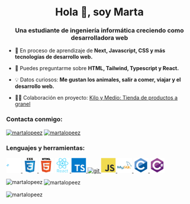 <h1 align="center">Hola 👋, soy Marta</h1>
<h3 align="center">Una estudiante de ingeniería informática creciendo como desarrolladora web</h3>

- 🌱 En proceso de aprendizaje de **Next, Javascript, CSS y más tecnologías de desarrollo web.**

- 💬 Puedes preguntarme sobre **HTML, Tailwind, Typescript y React.**

- 💡 Datos curiosos: **Me gustan los animales, salir a comer, viajar y el desarrollo web.**

- 👩‍💻 Colaboración en proyecto: <a href="https://kilo-y-medio.vercel.app/">Kilo y Medio: Tienda de productos a granel</a>

<h3 align="left">Contacta conmigo:</h3>
<p align="left">
<a href="https://twitter.com/maartalz" target="blank"><img align="center" src="https://raw.githubusercontent.com/rahuldkjain/github-profile-readme-generator/master/src/images/icons/Social/twitter.svg" alt="martalopeez" height="30" width="40" /></a>
<a href="https://instagram.com/maartalz" target="blank"><img align="center" src="https://raw.githubusercontent.com/rahuldkjain/github-profile-readme-generator/master/src/images/icons/Social/instagram.svg" alt="martalopeez" height="30" width="40" /></a>
</p>

<h3 align="left">Lenguajes y herramientas:</h3>
<p align="left"> <a href="https://tailwindcss.com/" target="_blank"> <img src="https://raw.githubusercontent.com/devicons/devicon/master/icons/tailwindcss/tailwindcss-original-wordmark.svg" alt="tailwindcss" width="40" height="40"/> </a> <a href="https://desarrolloweb.com/manuales/css3.html" target="_blank"> <img src="https://raw.githubusercontent.com/devicons/devicon/master/icons/css3/css3-original-wordmark.svg" alt="css3" width="40" height="40"/> </a> <a href="https://lenguajehtml.com/html/" target="_blank"> <img src="https://raw.githubusercontent.com/devicons/devicon/master/icons/html5/html5-original-wordmark.svg" alt="html5" width="40" height="40"/></a> <a href="https://reactjs.org/" target="_blank"> <img src="https://raw.githubusercontent.com/devicons/devicon/master/icons/react/react-original-wordmark.svg" alt="react" width="40" height="40"/> </a> <a href="https://www.typescriptlang.org/" target="_blank"> <img src="https://raw.githubusercontent.com/devicons/devicon/master/icons/typescript/typescript-original.svg" alt="typescript" width="40" height="40"/> <a href="https://git-scm.com/" target="_blank"> <img src="https://www.vectorlogo.zone/logos/git-scm/git-scm-icon.svg" alt="git" width="40" height="40"/> </a> <a href="https://developer.mozilla.org/en-US/docs/Web/JavaScript" target="_blank"> <img src="https://raw.githubusercontent.com/devicons/devicon/master/icons/javascript/javascript-original.svg" alt="javascript" width="40" height="40"/> </a> <a href="https://www.mysql.com/" target="_blank"> <img src="https://raw.githubusercontent.com/devicons/devicon/master/icons/mysql/mysql-original-wordmark.svg" alt="mysql" width="40" height="40"/> </a> </a> <a href="https://www.cprogramming.com/" target="_blank"> <img src="https://raw.githubusercontent.com/devicons/devicon/master/icons/c/c-original.svg" alt="c" width="40" height="40"/> </a> <a href="https://www.w3schools.com/cs/" target="_blank"> <img src="https://raw.githubusercontent.com/devicons/devicon/master/icons/csharp/csharp-original.svg" alt="csharp" width="40" height="40"/> </a> </p>

<p><img align="left" src="https://github-readme-stats.vercel.app/api/top-langs?username=martalopeez&show_icons=true&theme=dracula&locale=es&layout=compact" alt="martalopeez" /></p>

<p>&nbsp;<img align="center" src="https://github-readme-stats.vercel.app/api?username=martalopeez&show_icons=true&theme=dracula&locale=es" alt="martalopeez" /></p>

<p><img align="center" src="https://github-readme-streak-stats.herokuapp.com/?user=martalopeez&theme=dark" alt="martalopeez" /></p>
